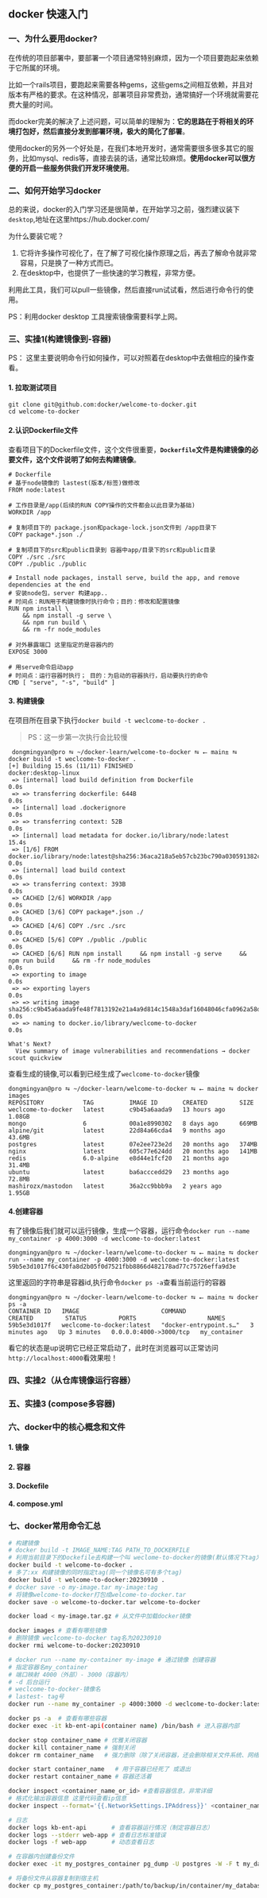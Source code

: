 ## docker 快速入门

### 一、为什么要用docker?
在传统的项目部署中，要部署一个项目通常特别麻烦，因为一个项目要跑起来依赖于它所属的环境。

比如一个rails项目，要跑起来需要各种gems，这些gems之间相互依赖，并且对版本有严格的要求。在这种情况，部署项目非常费劲，通常搞好一个环境就需要花费大量的时间。

而docker完美的解决了上述问题，可以简单的理解为：**它的思路在于将相关的环境打包好，然后直接分发到部署环境，极大的简化了部署**。

使用docker的另外一个好处是，在我们本地开发时，通常需要很多很多其它的服务，比如mysql、redis等，直接去装的话，通常比较麻烦。**使用docker可以很方便的开启一些服务供我们开发环境使用**。

### 二、如何开始学习docker
总的来说，docker的入门学习还是很简单，在开始学习之前，强烈建议装下`desktop`,地址在这里https://hub.docker.com/

为什么要装它呢？
1. 它将许多操作可视化了，在了解了可视化操作原理之后，再去了解命令就非常容易，只是换了一种方式而已。
2. 在desktop中，也提供了一些快速的学习教程，非常方便。

利用此工具，我们可以pull一些镜像，然后直接run试试看，然后进行命令行的使用。

PS：利用docker desktop 工具搜索镜像需要科学上网。
### 三、实操1(构建镜像到-容器)
PS： 这里主要说明命令行如何操作，可以对照着在desktop中去做相应的操作查看。

#### 1. 拉取测试项目
```shell
git clone git@github.com:docker/welcome-to-docker.git
cd welcome-to-docker
```

#### 2.认识Dockerfile文件
查看项目下的Dockerfile文件，这个文件很重要，**`Dockerfile`文件是构建镜像的必要文件，这个文件说明了如何去构建镜像**。
```
# Dockerfile
# 基于node镜像的 lastest(版本/标签)做修改
FROM node:latest

# 工作目录是/app(后续的RUN COPY操作的文件都会以此目录为基础)
WORKDIR /app

# 复制项目下的 package.json和package-lock.json文件到 /app目录下
COPY package*.json ./

# 复制项目下的src和public目录到 容器中app/目录下的src和public目录
COPY ./src ./src
COPY ./public ./public

# Install node packages, install serve, build the app, and remove dependencies at the end
# 安装node包，server 构建app.. 
# 时间点：RUN用于构建镜像时执行命令；目的：修改和配置镜像
RUN npm install \
    && npm install -g serve \
    && npm run build \
    && rm -fr node_modules

# 对外暴露端口 这里指定的是容器内的
EXPOSE 3000

# 用serve命令启动app
# 时间点：运行容器时执行； 目的：为启动的容器执行，启动要执行的命令
CMD [ "serve", "-s", "build" ]
```

#### 3. 构建镜像
在项目所在目录下执行`docker build -t weclcome-to-docker .`
> PS：这一步第一次执行会比较慢
```shell
 dongmingyan@pro ⮀ ~/docker-learn/welcome-to-docker ⮀ ⭠ main± ⮀ docker build -t weclcome-to-docker .
[+] Building 15.6s (11/11) FINISHED                                                                                          docker:desktop-linux
 => [internal] load build definition from Dockerfile                                                                                         0.0s
 => => transferring dockerfile: 644B                                                                                                         0.0s
 => [internal] load .dockerignore                                                                                                            0.0s
 => => transferring context: 52B                                                                                                             0.0s
 => [internal] load metadata for docker.io/library/node:latest                                                                              15.4s
 => [1/6] FROM docker.io/library/node:latest@sha256:36aca218a5eb57cb23bc790a030591382c7664c15a384e2ddc2075761ac7e701                         0.0s
 => [internal] load build context                                                                                                            0.0s
 => => transferring context: 393B                                                                                                            0.0s
 => CACHED [2/6] WORKDIR /app                                                                                                                0.0s
 => CACHED [3/6] COPY package*.json ./                                                                                                       0.0s
 => CACHED [4/6] COPY ./src ./src                                                                                                            0.0s
 => CACHED [5/6] COPY ./public ./public                                                                                                      0.0s
 => CACHED [6/6] RUN npm install     && npm install -g serve     && npm run build     && rm -fr node_modules                                 0.0s
 => exporting to image                                                                                                                       0.0s
 => => exporting layers                                                                                                                      0.0s
 => => writing image sha256:c9b45a6aada9fe48f7813192e21a4a9d814c1548a3daf16048046cfa0962a58d                                                 0.0s
 => => naming to docker.io/library/weclcome-to-docker                                                                                        0.0s

What's Next?
  View summary of image vulnerabilities and recommendations → docker scout quickview
```
查看生成的镜像,可以看到已经生成了`weclcome-to-docker`镜像
```shell
dongmingyan@pro ⮀ ~/docker-learn/welcome-to-docker ⮀ ⭠ main± ⮀ docker images
REPOSITORY           TAG          IMAGE ID       CREATED         SIZE
weclcome-to-docker   latest       c9b45a6aada9   13 hours ago    1.08GB
mongo                6            00a1e8990302   8 days ago      669MB
alpine/git           latest       22d84a66cda4   9 months ago    43.6MB
postgres             latest       07e2ee723e2d   20 months ago   374MB
nginx                latest       605c77e624dd   20 months ago   141MB
redis                6.0-alpine   e8d44e1fcf20   21 months ago   31.4MB
ubuntu               latest       ba6acccedd29   23 months ago   72.8MB
mashirozx/mastodon   latest       36a2cc9bbb9a   2 years ago     1.95GB
```
#### 4.创建容器
有了镜像后我们就可以运行镜像，生成一个容器，运行命令`docker run --name my_container -p 4000:3000 -d weclcome-to-docker:latest`

```shell
dongmingyan@pro ⮀ ~/docker-learn/welcome-to-docker ⮀ ⭠ main± ⮀ docker run --name my_container -p 4000:3000 -d weclcome-to-docker:latest
59b5e3d1017f6c430fa8d2b05f0d7521fbb8866d482178ad77c75726effa9d3e
```
这里返回的字符串是容器id,执行命令`docker ps -a`查看当前运行的容器
```shell
dongmingyan@pro ⮀ ~/docker-learn/welcome-to-docker ⮀ ⭠ main± ⮀ docker ps -a
CONTAINER ID   IMAGE                       COMMAND                   CREATED         STATUS         PORTS                    NAMES
59b5e3d1017f   weclcome-to-docker:latest   "docker-entrypoint.s…"   3 minutes ago   Up 3 minutes   0.0.0.0:4000->3000/tcp   my_container
```
看它的状态是up说明它已经正常启动了，此时在浏览器可以正常访问 `http://localhost:4000`看效果啦！


### 四、实操2（从仓库镜像运行容器）
### 五、实操3 (compose多容器)
### 六、docker中的核心概念和文件
#### 1. 镜像
#### 2. 容器
#### 3. Dockefile
#### 4. compose.yml
### 七、docker常用命令汇总
```bash
# 构建镜像
# docker build -t IMAGE_NAME:TAG PATH_TO_DOCKERFILE
# 利用当前目录下的Dockefile去构建一个叫 weclome-to-docker的镜像(默认情况下tag为：latest)
docker build -t welcome-to-docker . 
# 多了:xx 构建镜像的同时指定tag(同一个镜像名可有多个tag)
docker build -t welcome-to-docker:20230910 .
# docker save -o my-image.tar my-image:tag
# 将镜像welcome-to-docker打包成welcome-to-docker.tar
docker save -o welcome-to-docker.tar welcome-to-docker

docker load < my-image.tar.gz # 从文件中加载docker镜像

docker images # 查看有哪些镜像
# 删除镜像 weclcome-to-docker tag名为20230910
docker rmi welcome-to-docker:20230910 

# docker run --name my-container my-image # 通过镜像 创建容器
# 指定容器名my_container 
# 端口映射 4000（外部）- 3000（容器内） 
# -d 后台运行
# weclcome-to-docker-镜像名
# lastest- tag号
docker run --name my_container -p 4000:3000 -d weclcome-to-docker:latest

docker ps -a  # 查看有哪些容器
docker exec -it kb-ent-api(container name) /bin/bash # 进入容器内部

docker stop container_name # 优雅关闭容器
docker kill container_name # 强制关闭
dokcer rm container_name   # 强力删除（除了关闭容器，还会删除相关文件系统、网络、卷等）

docker start container_name   # 用于容器已经死了 或退出
docker restart container_name # 容器还活着

docker inspect <container_name_or_id> #查看容器信息，非常详细
# 格式化输出容器信息 这里代码查看ip信息
docker inspect --format='{{.NetworkSettings.IPAddress}}' <container_name_or_id>

# 日志
docker logs kb-ent-api       # 查看容器运行情况（制定容器日志）
docker logs --stderr web-app # 查看日志标准错误
docker logs -f web-app       # 动态查看日志

# 在容器内创建备份文件
docker exec -it my_postgres_container pg_dump -U postgres -W -F t my_database > my_database_backup.tar

# 将备份文件从容器复制到宿主机
docker cp my_postgres_container:/path/to/backup/in/container/my_database_backup.tar /path/to/backup/on/host/
```



